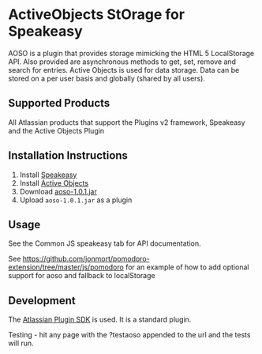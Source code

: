 ActiveObjects StOrage for Speakeasy
===================================
AOSO is a plugin that provides storage mimicking the HTML 5 LocalStorage API. Also provided are asynchronous methods to get, set, remove and search
 for entries. Active Objects is used for data storage. Data can be stored on a per user basis and globally (shared by all users).


Supported Products
------------------
All Atlassian products that support the Plugins v2 framework, Speakeasy and the Active Objects Plugin

Installation Instructions
-------------------------

1. Install [Speakeasy](http://confluence.atlassian.com/display/DEVNET/Speakeasy+Install+Guide)
2. Install [Active Objects](http://studio.atlassian.com/wiki/display/AO/Installing+Active+Objects)
3. Download [aoso-1.0.1.jar](https://github.com/downloads/jonmort/aoso/aoso-1.0.1.jar)
4. Upload `aoso-1.0.1.jar` as a plugin


Usage
-----

See the Common JS speakeasy tab for API documentation.

See https://github.com/jonmort/pomodoro-extension/tree/master/js/pomodoro for an example of how to add optional support for aoso and fallback to localStorage

Development
-----------

The [Atlassian Plugin SDK](http://confluence.atlassian.com/display/DEVNET/Developing+your+Plugin+using+the+Atlassian+Plugin+SDK) is used.
 It is a standard plugin.

Testing - hit any page with the ?testaoso appended to the url and the tests will run.
